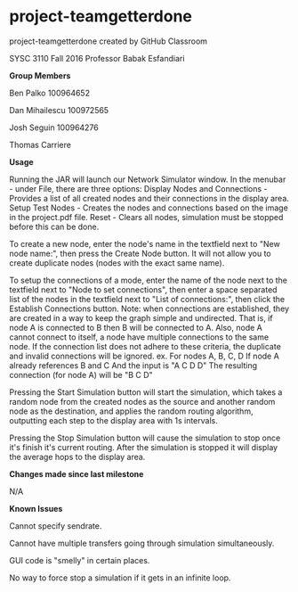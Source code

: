 # project-teamgetterdone
project-teamgetterdone created by GitHub Classroom

SYSC 3110 Fall 2016
Professor Babak Esfandiari

<B>Group Members </B>

Ben Palko 100964652

Dan Mihailescu	100972565

Josh Seguin	100964276

Thomas Carriere 

<B>Usage</B>

Running the JAR will launch our Network Simulator window.
In the menubar - under File, there are three options:
Display Nodes and Connections - Provides a list of all created nodes and their connections in the display area.
Setup Test Nodes - Creates the nodes and connections based on the image in the project.pdf file.
Reset - Clears all nodes, simulation must be stopped before this can be done.

To create a new node, enter the node's name in the textfield next to "New node name:", then press the Create Node button.
It will not allow you to create duplicate nodes (nodes with the exact same name).

To setup the connections of a mode, enter the name of the node next to the textfield next to "Node to set connections",
then enter a space separated list of the nodes in the textfield next to "List of connections:", then click the Establish Connections button.
Note: when connections are established, they are created in a way to keep the graph simple and undirected.
That is, if node A is connected to B then B will be connected to A. Also, node A cannot connect to itself, a node have multiple connections to the same node.
If the connection list does not adhere to these criteria, the duplicate and invalid connections will be ignored.
ex.
For nodes A, B, C, D
If node A already references B and C
And the input is "A C D D"
The resulting connection (for node A) will be "B C D"

Pressing the Start Simulation button will start the simulation, which takes a random node from the created nodes as the source and
another random node as the destination, and applies the random routing algorithm, outputting each step to the display area with 1s intervals.

Pressing the Stop Simulation button will cause the simulation to stop once it's finish it's current routing. After the simulation is stopped it will
display the average hops to the display area.

<B>Changes made since last milestone</B>

N/A

<B>Known Issues </B>

Cannot specify sendrate.

Cannot have multiple transfers going through simulation simultaneously.

GUI code is "smelly" in certain places.

No way to force stop a simulation if it gets in an infinite loop.
